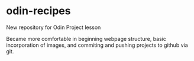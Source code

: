 # odin-recipes

New repository for Odin Project lesson

Became more comfortable in beginning webpage structure, basic incorporation of images, and commiting and pushing projects to github via git.